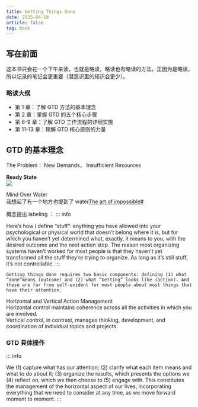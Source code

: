 ```yaml
---
title: Getting Things Done
date: 2025-04-10
article: false
tag: book
---
```


## 写在前面

这本书只会花一个下午来读，也就是略读，略读也有略读的方法，正因为是略读，所以记录的笔记会更重要（潜意识里的知识会更少）。

### 略读大纲
- 第 1 章：了解 GTD 方法的基本理念
- 第 2 章：掌握 GTD 的五个核心步骤
- 第 6-9 章：了解 GTD 工作流程的详细实施
- 第 11-13 章：理解 GTD 核心原则的力量

## GTD 的基本理念
The Problem： New Demands， Insufficient Resources

**Ready State**  
![](https://oss.naglfar28.com/naglfar28/202504101555016.png)

Mind Over Water  
我想起了有一个地方也提到了 water[The art of impossible#](The%20art%20of%20impossible.md#)  
[](marginnote4app://note/DD04CA0D-E663-4BCB-95B1-CB78EFB66716)

概念提出 labeling ：
::: info

Here’s how I define “stuff”: anything you have allowed into your psychological or physical world that doesn’t belong where it is, but for which you haven’t yet determined what, exactly, it means to you, with the desired outcome and the next action step. The reason most organizing systems haven’t worked for most people is that they haven’t yet transformed all the stuff they’re trying to organize. As long as it’s still stuff, it’s not controllable.
:::

``Getting things done requires two basic components: defining (1) what “done”means (outcome) and (2) what “Getting” looks like (action). And these are far from self-evident for most people about most things that have their attention.``

Horizontal and Vertical Action Management  
Horizontal control maintains coherence across all the activities in which you are involved.  
Vertical control, in contrast, manages thinking, development, and coordination of individual topics and projects.

### GTD 具体操作
::: info

We (1) capture what has our attention; (2) clarify what each item means and what to do about it; (3) organize the results, which presents the options we (4) reflect on, which we then choose to (5) engage with. This constitutes the management of the horizontal aspect of our lives, incorporating everything that we need to consider at any time, as we move forward moment to moment.
:::

